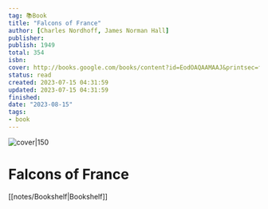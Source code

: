 ```yaml
---
tag: 📚Book
title: "Falcons of France"
author: [Charles Nordhoff, James Norman Hall]
publisher: 
publish: 1949
total: 354
isbn:  
cover: http://books.google.com/books/content?id=EodOAQAAMAAJ&printsec=frontcover&img=1&zoom=1&source=gbs_api
status: read
created: 2023-07-15 04:31:59
updated: 2023-07-15 04:31:59
finished: 
date: "2023-08-15"
tags:
- book
---
```


![cover|150](http://books.google.com/books/content?id=EodOAQAAMAAJ&printsec=frontcover&img=1&zoom=1&source=gbs_api)

# Falcons of France
[[notes/Bookshelf|Bookshelf]]